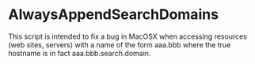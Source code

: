 AlwaysAppendSearchDomains
=========================

This script is intended to fix a bug in MacOSX when accessing resources (web sites, servers) with a name of the form aaa.bbb where the true hostname is in fact aaa.bbb.search.domain.